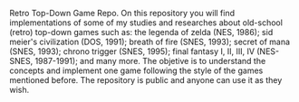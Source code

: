 Retro Top-Down Game Repo.
On this repository you will find implementations of some of my studies and researches about old-school (retro) top-down games such as:
the legenda of zelda (NES, 1986); sid meier's civilization (DOS, 1991); breath of fire (SNES, 1993); secret of mana (SNES, 1993); chrono trigger (SNES, 1995); final fantasy I, II, III, IV (NES-SNES, 1987-1991); and many more.
The objetive is to understand the concepts and implement one game following the style of the games mentioned before.
The repository is public and anyone can use it as they wish.